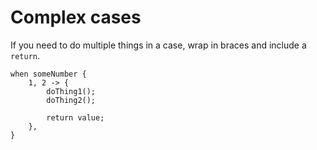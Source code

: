 # Complex cases

If you need to do multiple things in a case, wrap in braces and include a `return`.

```
when someNumber {
	1, 2 -> {
		doThing1();
		doThing2();

		return value;
	},
}
```
